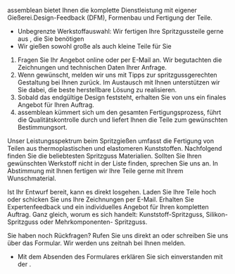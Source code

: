 assemblean bietet Ihnen die komplette Dienstleistung mit eigener
Gießerei.Design-Feedback (DFM), Formenbau und Fertigung der Teile.

  * Unbegrenzte Werkstoffauswahl: Wir fertigen Ihre Spritzgussteile gerne aus , die Sie benötigen
  * Wir gießen sowohl große als auch kleine Teile für Sie

  1. Fragen Sie Ihr Angebot online oder per E-Mail an. Wir begutachten die Zeichnungen und technischen Daten Ihrer Anfrage.
  2. Wenn gewünscht, melden wir uns mit Tipps zur spritzgussgerechten Gestaltung bei Ihnen zurück. Im Austausch mit Ihnen unterstützen wir Sie dabei, die beste herstellbare Lösung zu realisieren.
  3. Sobald das endgültige Design feststeht, erhalten Sie von uns ein finales Angebot für Ihren Auftrag.
  4. assemblean kümmert sich um den gesamten Fertigungsprozess, führt die Qualitätskontrolle durch und liefert Ihnen die Teile zum gewünschten Bestimmungsort.

Unser Leistungsspektrum beim Spritzgießen umfasst die Fertigung von Teilen aus
thermoplastischen und elastomeren Kunststoffen. Nachfolgend finden Sie die
beliebtesten Spritzguss Materialien. Sollten Sie Ihren gewünschten Werkstoff
nicht in der Liste finden, sprechen Sie uns an. In Abstimmung mit Ihnen fertigen
wir Ihre Teile gerne mit Ihrem Wunschmaterial.

Ist Ihr Entwurf bereit, kann es direkt losgehen. Laden Sie Ihre Teile hoch oder
schicken Sie uns Ihre Zeichnungen per E-Mail. Erhalten Sie Expertenfeedback und
ein individuelles Angebot für Ihren kompletten Auftrag. Ganz gleich, worum es
sich handelt: Kunststoff-Spritzguss, Silikon-Spritzguss oder Mehrkomponenten-
Spritzguss.

Sie haben noch Rückfragen? Rufen Sie uns direkt an oder schreiben Sie uns über
das Formular. Wir werden uns zeitnah bei Ihnen melden.

* Mit dem Absenden des Formulares erklären Sie sich einverstanden mit der .

